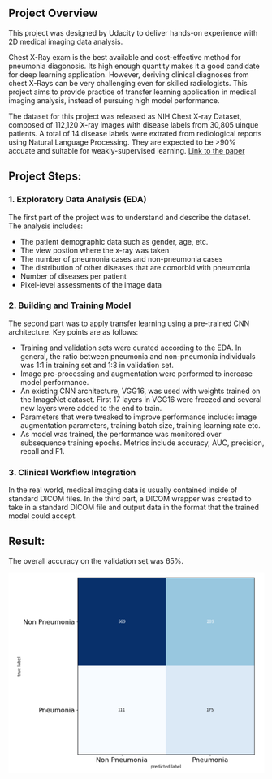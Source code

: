 ## Project Overview

This project was designed by Udacity to deliver hands-on experience with 2D medical imaging data analysis.

Chest X-Ray exam is the best available and cost-effective method for pneumonia diagonosis. Its high enough quantity makes it a good candidate for deep learning application. However, deriving clinical diagnoses from chest X-Rays can be very challenging even for skilled radiologists. This project aims to provide practice of transfer learning application in medical imaging analysis, instead of pursuing high model performance. 

The dataset for this project was released as NIH Chest X-ray Dataset, composed of 112,120 X-ray images with disease labels from 30,805 uinque patients. A total of 14 disease labels were extrated from rediological reports using Natural Language Processing. They are expected to be >90% accuate and suitable for weakly-supervised learning. [Link to the paper]([https://www.nih.gov/news-events/news-releases/nih-clinical-center-provides-one-largest-publicly-available-chest-x-ray-datasets-scientific-community](https://www.nih.gov/news-events/news-releases/nih-clinical-center-provides-one-largest-publicly-available-chest-x-ray-datasets-scientific-community))

## Project Steps:

### 1. Exploratory Data Analysis (EDA)

The first part of the project was to understand and describe the dataset. The analysis includes:

- The patient demographic data such as gender, age, etc.
- The view postion where the x-ray was taken
- The number of pneumonia cases and non-pneumonia cases
- The distribution of other diseases that are comorbid with pneumonia
- Number of diseases per patient
- Pixel-level assessments of the image data

### 2. Building and Training Model

The second part was to apply transfer learning using a pre-trained CNN architecture. Key points are as follows:

- Training and validation sets were curated according to the EDA. In general, the ratio between pneumonia and non-pneumonia individuals was 1:1 in training set and 1:3 in validation set.
- Image pre-processing and augmentation were performed to increase model performance.
- An existing CNN architecture, VGG16, was used with weights trained on the ImageNet dataset. First 17 layers in VGG16 were freezed and several new layers were added to the end to train.
- Parameters that were tweaked to improve performance include: image augmentation parameters, training batch size, training learning rate etc.
- As model was trained, the performance was monitored over subsequence training epochs. Metrics include accuracy, AUC, precision, recall and F1.

### 3. Clinical Workflow Integration

In the real world, medical imaging data is usually contained inside of standard DICOM files. In the third part, a DICOM wrapper was created to take in a standard DICOM file and output data in the format that the trained model could accept. 

## Result:

The overall accuracy on the validation set was 65%.

![Confusion Matrix](images/cm.png?s=100)
